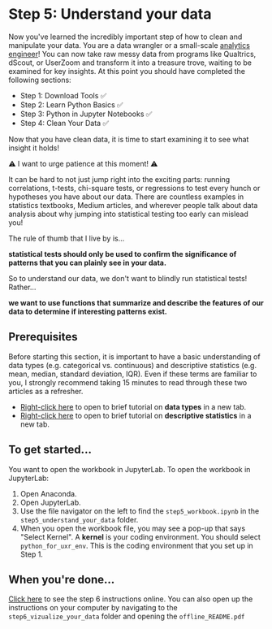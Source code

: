 # Step 5: Understand your data
Now you've learned the incredibly important step of how to clean and manipulate your data. You are a data wrangler or a small-scale [analytics engineer](https://medium.com/spotify-insights/analytics-engineering-at-spotify-f165180a6722)! You can now take raw messy data from programs like Qualtrics, dScout, or UserZoom and transform it into a treasure trove, waiting to be examined for key insights. At this point you should have completed the following sections:
- Step 1: Download Tools :white_check_mark:
- Step 2: Learn Python Basics :white_check_mark:
- Step 3: Python in Jupyter Notebooks :white_check_mark:
- Step 4: Clean Your Data :white_check_mark:

Now that you have clean data, it is time to start examining it to see what insight it holds!

:warning: I want to urge patience at this moment! :warning: 

It can be hard to not just jump right into the exciting parts: running correlations, t-tests, chi-square tests, or regressions to test every hunch or hypotheses you have about our data.  There are countless examples in statistics textbooks, Medium articles, and wherever people talk about data analysis about why jumping into statistical testing too early can mislead you!

The rule of thumb that I live by is...

**statistical tests should only be used to confirm the significance of patterns that you can plainly see in your data.**

So to understand our data, we don't want to blindly run statistical tests! Rather...

**we want to use functions that summarize and describe the features of our data to determine if interesting patterns exist.**

## Prerequisites
Before starting this section, it is important to have a basic understanding of data types (e.g. categorical vs. continuous) and descriptive statistics (e.g. mean, median, standard deviation, IQR). Even if these terms are familiar to you, I strongly recommend taking 15 minutes to read through these two articles as a refresher.
- [Right-click here](https://towardsdatascience.com/data-types-in-statistics-347e152e8bee) to open to brief tutorial on **data types** in a new tab.
- [Right-click here](https://towardsdatascience.com/descriptive-statistics-f2beeaf7a8df) to open to brief tutorial on **descriptive statistics** in a new tab.

## To get started...
You want to open the workbook in JupyterLab. To open the workbook in JupyterLab:
1. Open Anaconda.
2. Open JupyterLab.
3. Use the file navigator on the left to find the `step5_workbook.ipynb` in the `step5_understand_your_data` folder.
4. When you open the workbook file, you may see a pop-up that says "Select Kernel". A **kernel** is your coding environment. You should select `python_for_uxr_env`. This is the coding environment that you set up in Step 1.

## When you're done...
[Click here](https://github.com/alexdsbreslav/python_for_uxr/tree/master/step6_visualize_your_data) to see the step 6 instructions online. You can also open up the instructions on your computer by navigating to the `step6_vizualize_your_data` folder and opening the `offline_README.pdf`
